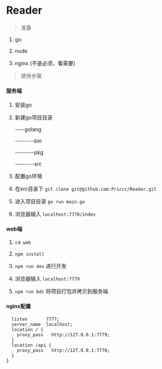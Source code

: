# Reader

>准备

1. go

2. node

3. nginx (不是必须，看需要)

>使用步骤

#### 服务端

1. 安装go

2. 新建go项目目录

    ----golang

    --------bin

    --------pkg

    --------src

3. 配置go环境

4. 在src目录下
`git clone git@github.com:Priccc/Reader.git`

5. 进入项目目录 `go run main.go`

6. 浏览器输入 `localhost:7778/index`

#### web端

1. `cd web`

2. `npm install`

3. `npm run dev` 进行开发

4. 浏览器输入 `localhost:7779`

5. `npm run bdc` 将项目打包并拷贝到服务端

#### nginx配置

```server {
  listen       7777;
  server_name  localhost;
  location / {
    proxy_pass   http://127.0.0.1:7779;
  }
  location /api {
    proxy_pass   http://127.0.0.1:7778;
  }
}
